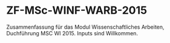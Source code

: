 # ZF-MSc-WINF-WARB-2015
Zusammenfassung für das Modul Wissenschaftliches Arbeiten, Duchführung MSC WI 2015.
Inputs sind Willkommen.
